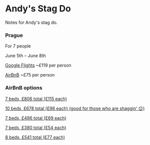 # Andy's Stag Do

Notes for Andy's stag do.

### Prague

For 7 people

June 5th – June 8th

[Google Flights](https://www.google.com/flights?hl=en#flt=/m/04jpl./m/05ywg.2020-06-05*/m/05ywg./m/04jpl.2020-06-08;c:GBP;e:1;sd:1;t:f) ~£119 per person

[AirBnB](https://www.airbnb.co.uk/s/Prague--Czech-Republic/homes?refinement_paths%5B%5D=%2Fhomes&place_id=ChIJi3lwCZyTC0cRkEAWZg-vAAQ&source=mc_search_bar&search_type=section_navigation&screen_size=large&checkin=2020-06-05&checkout=2020-06-08&adults=8) ~£75 per person

### AirBnB options

[7 beds, £806 total (£115 each)](https://www.airbnb.co.uk/rooms/20152355?location=Prague%2C%20Czech%20Republic&adults=7&check_in=2020-06-05&check_out=2020-06-08&source_impression_id=p3_1582812981_%2FILGnRZCKuqwNU4p)

[10 beds, £678 total (£96 each) (good for those who are shaggin' 😉)](https://www.airbnb.co.uk/rooms/9159171?location=Prague%2C%20Czech%20Republic&adults=7&check_in=2020-06-05&check_out=2020-06-08&source_impression_id=p3_1582813139_j%2BQdHRSLnHezvwMr)

[7 beds, £486 total (£69 each)](https://www.airbnb.co.uk/rooms/2413125?adults=7&check_in=2020-06-05&check_out=2020-06-08&source_impression_id=p3_1582880239_5hP9bfiobq7v%2Fkep)

[7 beds, £380 total (£54 each)](https://www.airbnb.co.uk/rooms/659531?location=Prague%2C%20Czech%20Republic&adults=7&check_in=2020-06-05&check_out=2020-06-08&source_impression_id=p3_1582813231_zg9zoXZhWB6rGLag)

[8 beds, £541 total (£77 each)](https://www.airbnb.co.uk/rooms/8049864?adults=7&check_in=2020-06-05&check_out=2020-06-08&source_impression_id=p3_1582880431_CDvdUhJnxLF6HsgL)
